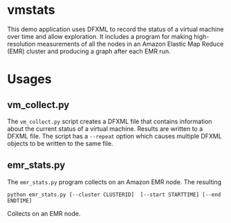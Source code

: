 # vmstats
This demo application uses DFXML to record the status of a virtual machine over time and allow exploration. It includes a program for making high-resolution measurements of all the nodes in an Amazon Elastic Map Reduce (EMR) cluster and producing a graph after each EMR run.

# Usages

## vm_collect.py
The `vm_collect.py` script creates a DFXML file that contains information about the current status of a virtual machine. Results are written to a DFXML file. The script has a `--repeat` option which causes multiple DFXML objects to be written to the same file.

## emr_stats.py

The `emr_stats.py` program collects on an Amazon EMR node. The resulting 

    python emr_stats.py [--cluster CLUSTERID]  [--start STARTTIME] [--end ENDTIME]

Collects on an EMR node.




